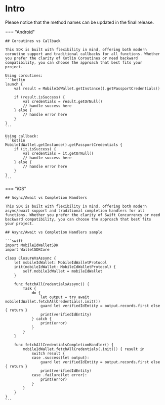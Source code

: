 # Intro

Please notice that the method names can be updated in the final release.

=== "Android"

	## Coroutines vs Callback

	This SDK is built with flexibility in mind, offering both modern coroutine support and traditional callbacks for all functions. Whether you prefer the clarity of Kotlin Coroutines or need backward compatibility, you can choose the approach that best fits your project.

	Using coroutines:
    ```kotlin
	launch {
		val result = MobileIdWallet.getInstance().getPassportCredentials()
		
		if (result.isSuccess) {
			val credentials = result.getOrNull()
			// handle success here
		} else {
			// handle error here
		}
	}
    ```

	Using callback:
	```kotlin
	MobileIdWallet.getInstance().getPassportCredentials {
		if (it.isSuccess) {
			val credentials = it.getOrNull()
			// handle success here
		} else {
			// handle error here
		}
	}
	```

=== "iOS"

	## Async/Await vs Completion Handlers

	This SDK is built with flexibility in mind, offering both modern async/await support and traditional completion handlers for all functions. Whether you prefer the clarity of Swift Concurrency or need backward compatibility, you can choose the approach that best fits your project.

	## Async/Await vs Completion Handlers sample

    ```swift
	import MobileIdWalletSDK
	import WalletSDKCore
	
	class ClosureVsAssync {
	    let mobileIdWallet: MobileIdWalletProtocol
	    init(mobileIdWallet: MobileIdWalletProtocol) {
	        self.mobileIdWallet = mobileIdWallet
	    }
	
	    func fetchAllCredentialsAssync() {
	        Task {
	            do {
	                let output = try await mobileIdWallet.fetchAllCredentials(.init())
	                guard let verifiedIdEntity = output.records.first else { return }
	                print(verifiedIdEntity)
	            } catch {
	                print(error)
	            }
	        }
	    }
	
	    func fetchAllCredentialsCompletionHandler() {
	        mobileIdWallet.fetchAllCredentials(.init()) { result in
	            switch result {
	            case .success(let output):
	                guard let verifiedIdEntity = output.records.first else { return }
	                print(verifiedIdEntity)
	            case .failure(let error):
	                print(error)
	            }
	        }
	    }
	}
    ```

